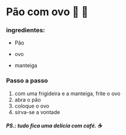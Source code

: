 # Pão com ovo :bread: :egg:

### ingredientes:

- Pão

- ovo

- manteiga

### Passo a passo

1. com uma frigideira e a manteiga, frite o ovo
2. abra o pão
3. coloque o ovo
6. sirva-se a vontade

 ##### PS.: tudo fica uma delícia com café.  :coffee:
